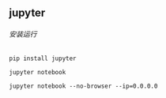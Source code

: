 ## jupyter

###### 安装运行
```
pip install jupyter

jupyter notebook

jupyter notebook --no-browser --ip=0.0.0.0
```

